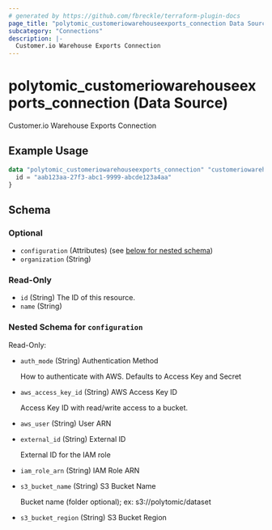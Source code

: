 ```yaml
---
# generated by https://github.com/fbreckle/terraform-plugin-docs
page_title: "polytomic_customeriowarehouseexports_connection Data Source - terraform-provider-polytomic"
subcategory: "Connections"
description: |-
  Customer.io Warehouse Exports Connection
---
```


# polytomic_customeriowarehouseexports_connection (Data Source)

Customer.io Warehouse Exports Connection

## Example Usage

```terraform
data "polytomic_customeriowarehouseexports_connection" "customeriowarehouseexports" {
  id = "aab123aa-27f3-abc1-9999-abcde123a4aa"
}
```

<!-- schema generated by tfplugindocs -->
## Schema

### Optional

- `configuration` (Attributes) (see [below for nested schema](#nestedatt--configuration))
- `organization` (String)

### Read-Only

- `id` (String) The ID of this resource.
- `name` (String)

<a id="nestedatt--configuration"></a>
### Nested Schema for `configuration`

Read-Only:

- `auth_mode` (String) Authentication Method

    How to authenticate with AWS. Defaults to Access Key and Secret
- `aws_access_key_id` (String) AWS Access Key ID

    Access Key ID with read/write access to a bucket.
- `aws_user` (String) User ARN
- `external_id` (String) External ID

    External ID for the IAM role
- `iam_role_arn` (String) IAM Role ARN
- `s3_bucket_name` (String) S3 Bucket Name

    Bucket name (folder optional); ex: s3://polytomic/dataset
- `s3_bucket_region` (String) S3 Bucket Region


